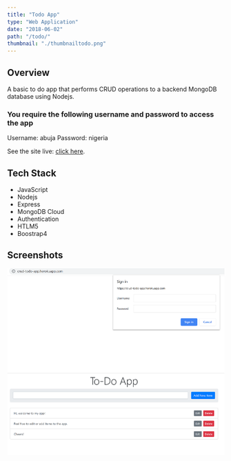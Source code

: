 ```yaml
---
title: "Todo App"
type: "Web Application"
date: "2018-06-02"
path: "/todo/"
thumbnail: "./thumbnailtodo.png"
---
```


## Overview

A basic to do app that performs CRUD operations to a backend MongoDB database using Nodejs.

### You require the following username and password to access the app

Username: abuja Password: nigeria

See the site live: [click here](https://crud-todo-app.herokuapp.com/ " CRUD Todo App").

## Tech Stack

- JavaScript
- Nodejs
- Express
- MongoDB Cloud
- Authentication
- HTLM5
- Boostrap4

## Screenshots

![Screenshot 1](./newtodo1.png)
![Screenshot 2](./newtodo2.png)
